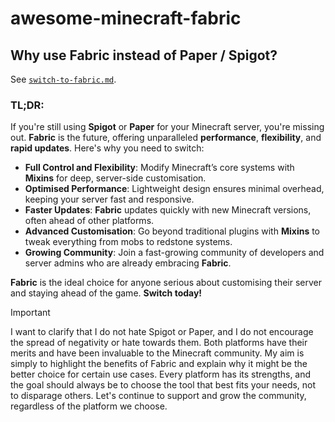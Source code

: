 # awesome-minecraft-fabric

## Why use Fabric instead of Paper / Spigot?

See [`switch-to-fabric.md`](./switch-to-fabric.md).

### TL;DR:

If you're still using **Spigot** or **Paper** for your Minecraft server, you're missing out. **Fabric** is the future, offering unparalleled **performance**, **flexibility**, and **rapid updates**. Here's why you need to switch:

- **Full Control and Flexibility**: Modify Minecraft’s core systems with **Mixins** for deep, server-side customisation.
- **Optimised Performance**: Lightweight design ensures minimal overhead, keeping your server fast and responsive.
- **Faster Updates**: **Fabric** updates quickly with new Minecraft versions, often ahead of other platforms.
- **Advanced Customisation**: Go beyond traditional plugins with **Mixins** to tweak everything from mobs to redstone systems.
- **Growing Community**: Join a fast-growing community of developers and server admins who are already embracing **Fabric**.

**Fabric** is the ideal choice for anyone serious about customising their server and staying ahead of the game. **Switch today!**

> [!IMPORTANT]
> I want to clarify that I do not hate Spigot or Paper, and I do not encourage the spread of negativity or hate towards them. Both platforms have their merits and have been invaluable to the Minecraft community. My aim is simply to highlight the benefits of Fabric and explain why it might be the better choice for certain use cases. Every platform has its strengths, and the goal should always be to choose the tool that best fits your needs, not to disparage others. Let's continue to support and grow the community, regardless of the platform we choose.
